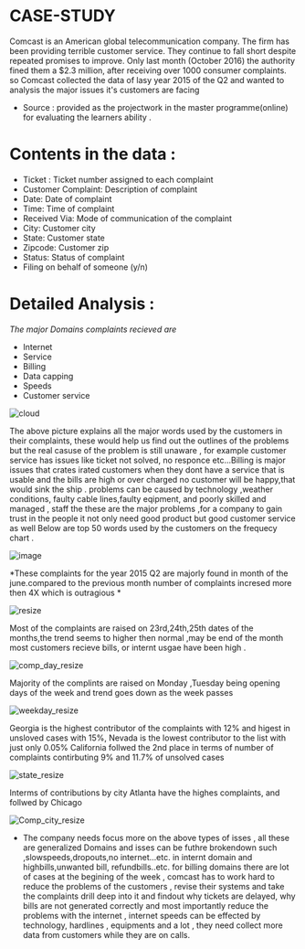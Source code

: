 # CASE-STUDY
Comcast is an American global telecommunication company. The firm has been providing terrible customer service. They continue to fall short despite repeated promises to improve. Only last month (October 2016) the authority fined them a $2.3 million, after receiving over 1000 consumer complaints. so Comcast collected the data of lasy year 2015 
of the Q2 and wanted to analysis the major issues it's customers are facing
* Source : provided as the projectwork in the master programme(online) for evaluating the learners ability .


# Contents in the data :
- Ticket : Ticket number assigned to each complaint
- Customer Complaint: Description of complaint
- Date: Date of complaint
- Time: Time of complaint
- Received Via: Mode of communication of the complaint
- City: Customer city
- State: Customer state
- Zipcode: Customer zip
- Status: Status of complaint
- Filing on behalf of someone (y/n)

# Detailed Analysis :
*The major Domains complaints recieved are* 
  * Internet
  * Service
  * Billing
  * Data capping
  * Speeds
  * Customer service
 
![cloud](https://user-images.githubusercontent.com/85379601/144024632-b069b168-f8cf-4193-bb7e-6360139819dc.png)

The above picture explains all the major words used by the customers in their complaints, these would help us find out the outlines of the problems but the real casuse of the problem is still unaware , for example customer service has issues like ticket not solved, no responce etc...Billing is major issues that crates irated customers when they dont have a service that is usable and the bills are high or over charged no customer will be happy,that would sink the ship . problems can be caused by technology ,weather conditions, faulty cable lines,faulty eqipment, and poorly skilled and managed , staff the these are the major problems ,for a company to gain trust in the people it not only need good product but good customer service as well Below are top 50 words used by the customers on the frequecy chart .

![image](https://user-images.githubusercontent.com/85379601/144160468-ae0a98f0-7555-4c84-a399-c13b5b4d17db.png)


*These complaints for the year 2015  Q2 are majorly found in month of the june.compared to the previous month number of complaints incresed more then 4X which is outragious *

![resize](https://user-images.githubusercontent.com/85379601/144024968-31584f63-80db-426c-a73d-fd8eca42f728.png)

Most of the complaints are raised on 23rd,24th,25th dates of the months,the trend seems to higher then normal ,may be end of the month most customers recieve bills, or internt usgae have been high .

![comp_day_resize](https://user-images.githubusercontent.com/85379601/144025418-baf7fb8e-cb63-4f63-9a05-848bf9782cf1.png)

Majority of the complints are raised on Monday ,Tuesday being opening days of the week  and trend goes down as the week passes

![weekday_resize](https://user-images.githubusercontent.com/85379601/144025820-8bddd681-dd2f-4d28-aa5c-d9f3e64d03fd.png)

Georgia is the highest contributor of the complaints with 12% and higest in unsloved cases with 15%, Nevada is the lowest contributor to the list with just only 0.05%
California follwed the 2nd place in terms of number of complaints contirbuting 9% and 11.7% of unsolved cases

![state_resize](https://user-images.githubusercontent.com/85379601/144026381-5886b6c1-d295-4402-9708-90d4fe3872d5.png)

Interms of contributions by city Atlanta have the highes complaints, and follwed by Chicago

![Comp_city_resize](https://user-images.githubusercontent.com/85379601/144026709-f712e57c-122a-44cb-ab3b-09e83a9cc307.png)


* The company needs focus more on the above types of isses , all these are generalized Domains and isses can be futhre brokendown such ,slowspeeds,dropouts,no internet...etc. in internt domain and highbills,unwanted bill, refundbills..etc. for billing domains there are lot of cases at the begining of the week , comcast has to work hard to reduce the problems of the customers , revise their systems and take the complaints drill deep into it and findout why tickets are delayed, why bills are not generated correctly and most importantly reduce the problems with the internet , internet speeds can be effected by technology, hardlines , equipments and a lot , they need collect more data from customers while they are on calls.

